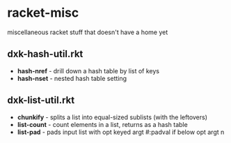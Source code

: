 # racket-misc
miscellaneous racket stuff that doesn't have a home yet


## dxk-hash-util.rkt
- **hash-nref** - drill down a hash table by list of keys
- **hash-nset** - nested hash table setting

## dxk-list-util.rkt
- **chunkify** - splits a list into equal-sized sublists (with the leftovers)
- **list-count** - count elements in a list, returns as a hash table
- **list-pad** - pads input list with opt keyed argt #:padval if below opt argt n
